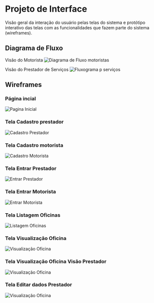 
# Projeto de Interface

Visão geral da interação do usuário pelas telas do sistema e protótipo interativo das telas com as funcionalidades que fazem parte do sistema (wireframes).

## Diagrama de Fluxo

Visão do Motorista
![Diagrama de Fluxo motoristas](https://user-images.githubusercontent.com/114712532/230799394-f80894e2-0382-4e25-8c6b-f58f637d1f1e.png)

Visão do Prestador de Serviços
![Fluxograma p serviços](https://user-images.githubusercontent.com/114712532/230799408-ef3b83aa-6486-400d-a972-3091ec6f6a0e.png)

## Wireframes

### Página incial

![Pagina Inicial](https://user-images.githubusercontent.com/65399666/230680368-36e8eaea-764a-431d-a54d-3581575f9c1c.png)

### Tela Cadastro prestador

![Cadastro Prestador](https://user-images.githubusercontent.com/65399666/230680667-7d920294-de8f-413c-a507-d2f5ece1c8ae.png)

### Tela Cadastro motorista

![Cadastro Motorista](https://user-images.githubusercontent.com/65399666/230680764-c353c636-42eb-4e1d-b7dd-4b476f953c16.png)

### Tela Entrar Prestador
![Entrar Prestador](https://user-images.githubusercontent.com/65399666/230680898-d8effa94-cdee-4ac0-b39c-c18eb3704387.png)

### Tela Entrar Motorista
![Entrar Motorista](https://user-images.githubusercontent.com/65399666/230681053-dc48e3f0-387e-42e8-a0f6-7d1ee3abed86.png)

### Tela Listagem Oficinas
![Listagem Oficinas](https://user-images.githubusercontent.com/65399666/230681372-2df51d10-cb5d-4026-93ae-923736d5702f.png)

### Tela Visualização Oficina
![Visualização Oficina](https://user-images.githubusercontent.com/65399666/230681344-19a8d9e8-82eb-4c40-903d-eb5c3e14cb57.png)


### Tela Visualização Oficina Visão Prestador
![Visualização Oficina](https://user-images.githubusercontent.com/65399666/230681312-86fc1a4d-4a07-4cfc-bb15-72a38035c77c.png)

### Tela Editar dados Prestador
![Visualização Oficina](https://user-images.githubusercontent.com/65399666/230681274-6c5a071e-1fe3-45ad-9b56-40bd64cef3ba.png)
